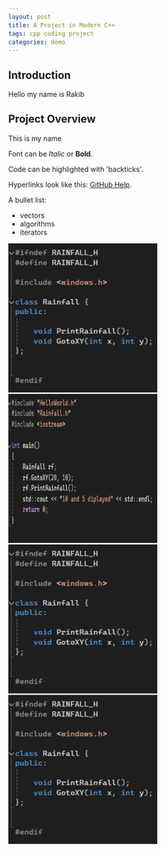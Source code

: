 ```yaml
---
layout: post
title: A Project in Modern C++
tags: cpp coding project
categories: demo
---
```

## Introduction
Hello my name is Rakib 

## Project Overview

This is my name

Font can be *Italic* or **Bold**.

Code can be highlighted with 'backticks'.

Hyperlinks look like this: [GitHub Help](https://help.github.com/).

A bullet list:

- vectors
- algorithms
- iterators


<img src="https://raw.githubusercontent.com/RakibR7/Matrix-Rain-cpp/main/docs/assets/images/Rainfall_header_part_4.png" width="300" height="300">

<img src="https://raw.githubusercontent.com/RakibR7/Matrix-Rain-cpp/main/docs/assets/images/main_part_3.png" width="300" height="300">

<img src="https://raw.githubusercontent.com/RakibR7/Matrix-Rain-cpp/main/docs/assets/images/Rainfall_header_part_4.png" width="300" height="300">

<img src="https://raw.githubusercontent.com/RakibR7/Matrix-Rain-cpp/main/docs/assets/images/Rainfall_header_part_4.png" width="300" height="300">
